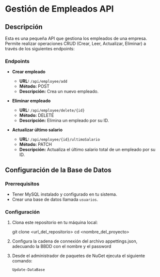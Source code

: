 ﻿# Gestión de Empleados API

## Descripción

Esta es una pequeña API que gestiona los empleados de una empresa. Permite realizar operaciones CRUD (Crear, Leer, Actualizar, Eliminar) a través de los siguientes endpoints:

### Endpoints

- **Crear empleado**
  - **URL:** `/api/employee/add`
  - **Método:** POST
  - **Descripción:** Crea un nuevo empleado.

- **Eliminar empleado**
  - **URL:** `/api/employee/delete/{id}`
  - **Método:** DELETE
  - **Descripción:** Elimina un empleado por su ID.

- **Actualizar último salario**
  - **URL:** `/api/employee/{id}/ultimoSalario`
  - **Método:** PATCH
  - **Descripción:** Actualiza el último salario total de un empleado por su ID.

## Configuración de la Base de Datos

### Prerrequisitos

- Tener MySQL instalado y configurado en tu sistema.
- Crear una base de datos llamada `usuarios`.

### Configuración

1. Clona este repositorio en tu máquina local:

   git clone <url_del_repositorio>
   cd <nombre_del_proyecto>

2. Configura la cadena de connexión del archivo appettings.json, adecuando la BBDD con el nombre y el password

3. Desde el administrador de paquetes de NuGet ejecuta el siguiente comando:

	`Update-DataBase`





